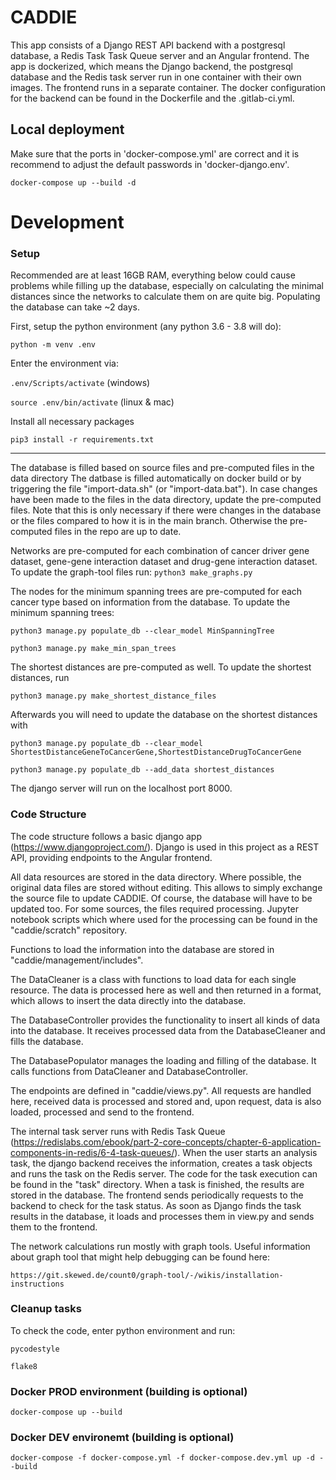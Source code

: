 # CADDIE
This app consists of a Django REST API backend with a postgresql database, a Redis Task Task Queue server and an Angular frontend.
The app is dockerized, which means the Django backend, the postgresql database and the Redis task server run in one container 
with their own images. The frontend runs in a separate container. The docker configuration for the backend 
can be found in the Dockerfile and the .gitlab-ci.yml. 


## Local deployment

Make sure that the ports in 'docker-compose.yml' are correct and it is recommend to adjust the default passwords in 'docker-django.env'.  

`docker-compose up --build -d`



# Development

### Setup

Recommended are at least 16GB RAM, everything below could cause problems while filling up the database,
especially on calculating the minimal distances since the networks to calculate them on are quite big.
Populating the database can take ~2 days.

First, setup the python environment (any python 3.6 - 3.8 will do):

`python -m venv .env`

Enter the environment via:

`.env/Scripts/activate` (windows)

`source .env/bin/activate` (linux & mac)

Install all necessary packages

`pip3 install -r requirements.txt`

---

The database is filled based on source files and pre-computed files in the data directory 
The datbase is filled automatically on docker build 
or by triggering the file "import-data.sh" (or "import-data.bat"). 
In case changes have been made to the files in the data directory, update the pre-computed files.
Note that this is only necessary if there were changes in the database or the files
compared to how it is in the main branch. Otherwise the pre-computed
files in the repo are up to date.

Networks are pre-computed for each combination of cancer driver gene dataset, gene-gene interaction
 dataset and drug-gene interaction dataset. To update the graph-tool files run:
`python3 make_graphs.py`



The nodes for the minimum spanning trees are pre-computed for each cancer type based on information from the database. 
To update the minimum spanning trees:

`python3 manage.py populate_db --clear_model MinSpanningTree`

`python3 manage.py make_min_span_trees`



The shortest distances are pre-computed as well. To update the shortest distances, run 

`python3 manage.py make_shortest_distance_files`

Afterwards you will need to update the database on the shortest distances with

`python3 manage.py populate_db --clear_model ShortestDistanceGeneToCancerGene,ShortestDistanceDrugToCancerGene`

`python3 manage.py populate_db --add_data shortest_distances`

The django server will run on the localhost port 8000.


### Code Structure

The code structure follows a basic django app (https://www.djangoproject.com/). Django is used in this project as a 
REST API, providing endpoints to the Angular frontend. 

All data resources are stored in the data directory. Where possible, the original data files are stored without editing.
This allows to simply exchange the source file to update CADDIE. Of course, the database will have to be updated too. 
For some sources, the files required processing. Jupyter notebook scripts which where used for the processing can be found in the 
"caddie/scratch" repository. 

Functions to load the information into the database are stored in "caddie/management/includes". 

The DataCleaner is a class
with functions to load data for each single resource. The data is processed here as well and then returned in a format,
which allows to insert the data directly into the database.

The DatabaseController provides the functionality to insert all kinds of data into the database. It receives processed data from 
the DatabaseCleaner and fills the database. 

The DatabasePopulator manages the loading and filling of the database. It calls functions from DataCleaner and 
DatabaseController.

The endpoints are defined in "caddie/views.py". All requests are handled here, received data is processed and stored 
and, upon request, data is also loaded, processed and send to the frontend.

The internal task server runs with Redis Task Queue (https://redislabs.com/ebook/part-2-core-concepts/chapter-6-application-components-in-redis/6-4-task-queues/). 
When the user starts an analysis task, the django backend receives the information, creates a task objects and runs the task 
on the Redis server. The code for the task execution can be found in the "task" directory. When a task is finished, the results
are stored in the database. The frontend sends periodically requests to the backend to check for the task status. As soon as Django 
finds the task results in the database, it loads and processes them in view.py and sends them to the frontend.


The network calculations run mostly with graph tools. Useful information about graph tool that might help debugging can be found here:

`https://git.skewed.de/count0/graph-tool/-/wikis/installation-instructions`



### Cleanup tasks

To check the code, enter python environment and run:

`pycodestyle`

`flake8`



### Docker PROD environment (building is optional)
``docker-compose up --build``


### Docker DEV environemt (building is optional)
``docker-compose -f docker-compose.yml -f docker-compose.dev.yml up -d --build``
